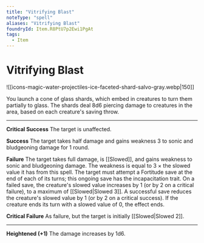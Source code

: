 ```yaml
---
title: "Vitrifying Blast"
noteType: "spell"
aliases: "Vitrifying Blast"
foundryId: Item.R8PtU7p2Ewi1PgAt
tags:
  - Item
---
```


# Vitrifying Blast
![[icons-magic-water-projectiles-ice-faceted-shard-salvo-gray.webp|150]]

You launch a cone of glass shards, which embed in creatures to turn them partially to glass. The shards deal 8d6 piercing damage to creatures in the area, based on each creature's saving throw.

* * *

**Critical Success** The target is unaffected.

**Success** The target takes half damage and gains weakness 3 to sonic and bludgeoning damage for 1 round.

**Failure** The target takes full damage, is [[Slowed]], and gains weakness to sonic and bludgeoning damage. The weakness is equal to 3 × the slowed value it has from this spell. The target must attempt a Fortitude save at the end of each of its turns; this ongoing save has the incapacitation trait. On a failed save, the creature's slowed value increases by 1 (or by 2 on a critical failure), to a maximum of [[Slowed|Slowed 3]]. A successful save reduces the creature's slowed value by 1 (or by 2 on a critical success). If the creature ends its turn with a slowed value of 0, the effect ends.

**Critical Failure** As failure, but the target is initially [[Slowed|Slowed 2]].

* * *

**Heightened (+1)** The damage increases by 1d6.
